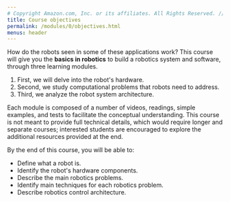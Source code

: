 ```yaml
---
# Copyright Amazon.com, Inc. or its affiliates. All Rights Reserved. // SPDX-License-Identifier: CC-BY-SA-4.0
title: Course objectives
permalink: /modules/0/objectives.html
menus: header
---
```


How do the robots seen in some of these applications work?
This course will give you the **basics in robotics** to build a robotics system and software, through three learning modules.
1. First, we will delve into the robot's hardware.
2. Second, we study computational problems that robots need to address.
3. Third, we analyze the robot system architecture.

Each module is composed of a number of videos, readings, simple examples, and tests to facilitate the conceptual understanding. This course is not meant to provide full technical details, which would require longer and separate courses; interested students are encouraged to explore the additional resources provided at the end.

By the end of this course, you will be able to:
- Define what a robot is.
- Identify the robot's hardware components.
- Describe the main robotics problems.
- Identify main techniques for each robotics problem.
- Describe robotics control architecture.
